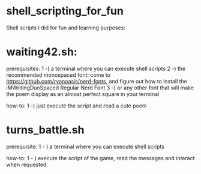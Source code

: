 # shell_scripting_for_fun
Shell scripts I did for fun and learning purposes:

# waiting42.sh:

prerequisites: 
1 -) a terminal where you can execute shell scripts
2 -) the recommended monospaced font: come to https://github.com/ryanoasis/nerd-fonts, and figure out how to install the iMWritingDuoSpaced Regular Nerd Font
3 -) or any other font that will make the poem display as an almost perfect square in your terminal

how-to:
 1 -) just execute the script and read a cute poem

# turns_battle.sh

prerequisite:
1 - ) a terminal where you can execute shell scripts

how-to:
1 - ) execute the script of the game, read the messages and interact when requested
